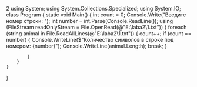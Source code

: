 2
using System;
using System.Collections.Specialized;
using System.IO;
class Program
{
    static void Main()
    {
        int count = 0;
        Console.Write("Введите номер строки: ");
        int number = int.Parse(Console.ReadLine());
        using (FileStream readOnlyStream = File.OpenRead(@"E:\laba2\1.txt"))
        {
            foreach (string animal in File.ReadAllLines(@"E:\laba2\1.txt"))
            {
                count++;
                if (count == number)
                {
                    Console.WriteLine($"Количество символов в строке под номером: {number}");
                    Console.WriteLine(animal.Length);
                    break;
                }




            }
        }
    }
}
